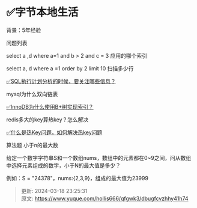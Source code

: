 # ✅字节本地生活

背景：5年经验



问题列表

select a ,d where a=1 and b > 2 and c = 3 应用的哪个索引

select a, d where a =1 order by 2 limit 10 扫描多少行

[✅SQL执行计划分析的时候，要关注哪些信息？](https://www.yuque.com/hollis666/qfgwk3/fho0bamf4qpcril5)

mysql为什么双向链表

[✅InnoDB为什么使用B+树实现索引？](https://www.yuque.com/hollis666/qfgwk3/uh3cy1)

redis多大的key算热key？怎么解决

[✅什么是热Key问题，如何解决热key问题](https://www.yuque.com/hollis666/qfgwk3/lysd3t)

算法题 小于n的最大数

给定一个数字字符串S和一个数组nums，数组中的元素都在0~9之间，问从数组中选择元素组成的数字，小于N的最大值是多少？

例如：S = "24378"，nums:{2,3,9}，组成的最大值为23999



> 更新: 2024-03-18 23:25:31  
> 原文: <https://www.yuque.com/hollis666/qfgwk3/dbugfcvzhhy41h74>